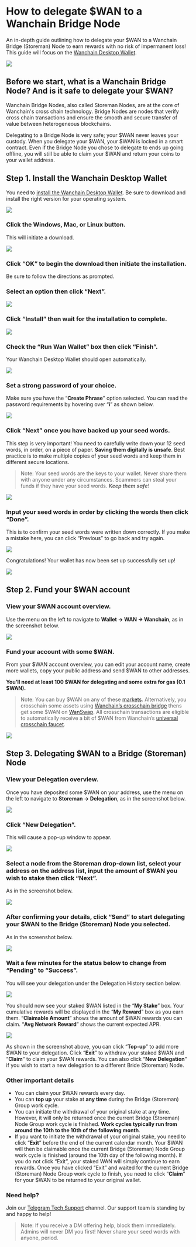 # How to delegate $WAN to a Wanchain Bridge Node

An in-depth guide outlining how to delegate your $WAN to a Wanchain Bridge (Storeman) Node to earn rewards with no risk of impermanent loss! This guide will focus on the [Wanchain Desktop Wallet](https://www.wanchain.org/wanwallet).

![](https://miro.medium.com/max/1400/1*QtSz90QrKkET2Sf6sx2g3Q.png)

## Before we start, what is a Wanchain Bridge Node? And is it safe to delegate your $WAN?

Wanchain Bridge Nodes, also called Storeman Nodes, are at the core of Wanchain's cross chain technology. Bridge Nodes are nodes that verify cross chain transactions and ensure the smooth and secure transfer of value between heterogeneous blockchains.

Delegating to a Bridge Node is very safe; your $WAN never leaves your custody. When you delegate your $WAN, your $WAN is locked in a smart contract. Even if the Bridge Node you chose to delegate to ends up going offline, you will still be able to claim your $WAN and return your coins to your wallet address.

## Step 1. Install the Wanchain Desktop Wallet

You need to [install the Wanchain Desktop Wallet](https://www.wanchain.org/wanwallet). Be sure to download and install the right version for your operating system.

![](https://miro.medium.com/max/1400/1*8dPBG1ISANr4pEckHRfK-g.png)

### Click the Windows, Mac, or Linux button.

This will initiate a download.

![](https://miro.medium.com/max/1400/1*NiOShfTRJQC0lZOBq0Juhw.png)

### Click “OK” to begin the download then initiate the installation.

Be sure to follow the directions as prompted.

### Select an option then click “Next”.

![](https://miro.medium.com/max/1012/1*jB8IIkjj9IKmqcPJ3IoVxw.png)

### Click “Install” then wait for the installation to complete.

![](https://miro.medium.com/max/1024/1*oEQavhB4lcrjVJ8Y8MXnzg.png)

### Check the “Run Wan Wallet” box then click “Finish”.

Your Wanchain Desktop Wallet should open automatically.

![](https://miro.medium.com/max/1016/1*Lr9-7xLC8lyrJVCembxF6g.png)

### Set a strong password of your choice.

Make sure you have the “**Create Phrase**” option selected. You can read the password requirements by hovering over “**i**” as shown below.

![](https://miro.medium.com/max/1400/1*cSDJthxL_Ki4typ1axCxbQ.png)

### Click “Next” once you have backed up your seed words.

This step is very important! You need to carefully write down your 12 seed words, in order, on a piece of paper. **Saving them digitally is unsafe**. Best practice is to make multiple copies of your seed words and keep them in different secure locations.

> Note: Your seed words are the keys to your wallet. Never share them with anyone under any circumstances. Scammers can steal your funds if they have your seed words. _**Keep them safe**_!

![](https://miro.medium.com/max/1400/1*XvLCELYkovujZTVy5v0sGg.png)

### Input your seed words in order by clicking the words then click “Done”.

This is to confirm your seed words were written down correctly. If you make a mistake here, you can click “Previous” to go back and try again.

![](https://miro.medium.com/max/1400/1*VFjbZg1Wu6zCBiiMCPf3PA.png)

Congratulations! Your wallet has now been set up successfully set up!

![](https://miro.medium.com/max/1400/1*E0imHg1oa00DL_dPA1p8pQ.png)

## Step 2. Fund your $WAN account

### View your $WAN account overview.

Use the menu on the left to navigate to **Wallet → WAN → Wanchain**, as in the screenshot below.

![](https://miro.medium.com/max/1400/1*C2amvB_Gt19IJuy1Nl43Hw.png)

### Fund your account with some $WAN.

From your $WAN account overview, you can edit your account name, create more wallets, copy your public address and send $WAN to other addresses.

**You’ll need at least 100 $WAN for delegating and some extra for gas (0.1 $WAN).**

> Note: You can buy $WAN on any of these [markets](https://coinmarketcap.com/currencies/wanchain/markets/). Alternatively, you crosschain some assets using [Wanchain’s crosschain bridge](https://bridge.wanchain.org/#/) thens get some $WAN on [WanSwap](https://www.wanswap.finance/#/swap). All crosschain transactions are eligible to automatically receive a bit of $WAN from Wanchain’s [universal crosschain faucet](https://medium.com/wanchain-foundation/interoperable-defi-made-easy-wan-cross-chain-faucet-now-supports-all-tokens-e68be483739).

![](https://miro.medium.com/max/1400/1*ZLzcuqhr76Nmo4mWxt7N1w.png)

## Step 3. Delegating $WAN to a Bridge (Storeman) Node

### View your Delegation overview.

Once you have deposited some $WAN on your address, use the menu on the left to navigate to **Storeman → Delegation**, as in the screenshot below.

![](https://miro.medium.com/max/1400/1*e3OssWmfk2jjHljC4FW7AQ.png)

### Click “New Delegation”.

This will cause a pop-up window to appear.

![](https://miro.medium.com/max/1400/1*OzCnidajN0xjKPn0diBTXQ.png)

### Select a node from the Storeman drop-down list, select your address on the address list, input the amount of $WAN you wish to stake then click “Next”.

As in the screenshot below.

![](https://miro.medium.com/max/1400/1*nKs2YCM9V8LP-FZ_FLZR1Q.png)

### After confirming your details, click “Send” to start delegating your $WAN to the Bridge (Storeman) Node you selected.

As in the screenshot below.

![](https://miro.medium.com/max/1400/1*lhpuhfSURfaivvouLkHvCQ.png)

### Wait a few minutes for the status below to change from “Pending” to “Success”.

You will see your delegation under the Delegation History section below.

![](https://miro.medium.com/max/1400/1*nbq3AHob2YUR8aHauQ4_zA.png)

You should now see your staked $WAN listed in the “**My Stake**” box. Your cumulative rewards will be displayed in the “**My Reward**” box as you earn them. “**Claimable Amount**” shows the amount of $WAN rewards you can claim. “**Avg Network Reward**” shows the current expected APR.

![](https://miro.medium.com/max/1400/1*pL3PH_GxRBqk3MI6Cz9R4A.png)

As shown in the screenshot above, you can click “**Top-up**” to add more $WAN to your delegation. Click “**Exit**” to withdraw your staked $WAN and “**Claim**” to claim your $WAN rewards. You can also click “**New Delegation**” if you wish to start a new delegation to a different Bride (Storeman) Node.

### Other important details

- You can claim your $WAN rewards every day.
- You can **top up** your stake at **any time** during the Bridge (Storeman) Group work cycle.
- You can initiate the withdrawal of your original stake at any time. However, it will only be returned once the current Bridge (Storeman) Node Group work cycle is finished. **Work cycles typically run from around the 10th to the 10th of the following month**.
- If you want to initiate the withdrawal of your original stake, you need to click “**Exit**” before the end of the current calendar month. Your $WAN will then be claimable once the current Bridge (Storeman) Node Group work cycle is finished (around the 10th day of the following month). If you do not click “Exit”, your staked WAN will simply continue to earn rewards.
Once you have clicked “Exit” and waited for the current Bridge (Storeman) Node Group work cycle to finish, you need to click “**Claim**” for your $WAN to be returned to your original wallet.

### Need help?

Join our [Telegram Tech Support](https://t.me/WanchainSupport) channel. Our support team is standing by and happy to help!

> Note: If you receive a DM offering help, block them immediately. Admins will never DM you first! Never share your seed words with anyone, period.
